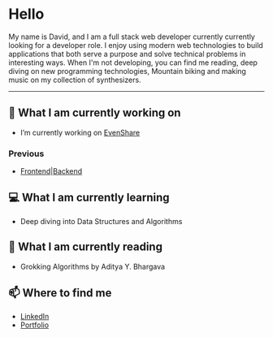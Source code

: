 <!--
**pshushereba/pshushereba** is a ✨ _special_ ✨ repository because its `README.md` (this file) appears on your GitHub profile.

Here are some ideas to get you started:

- 🔭 I’m currently working on ...
- 🌱 I’m currently learning ...
- 👯 I’m looking to collaborate on ...
- 🤔 I’m looking for help with ...
- 💬 Ask me about ...
- 📫 How to reach me: ...
- ⚡ Fun fact: ...
-->

# Hello

My name is David, and I am a full stack web developer currently currently looking for a developer role. I enjoy using modern web technologies to build applications that both serve a purpose and solve technical problems in interesting ways. When I'm not developing, you can find me reading, deep diving on new programming technologies, Mountain biking and making music on my collection of synthesizers.

---

## 🔭 What I am currently working on

- I’m currently working on [EvenShare](https://github.com/David-McCaig/even-share)  

### Previous

- [Frontend](https://github.com/David-McCaig/parts-bin-client)|[Backend](https://github.com/David-McCaig/parts-bin-server)

## 💻 What I am currently learning

- Deep diving into Data Structures and Algorithms

## 📖 What I am currently reading

- Grokking Algorithms by Aditya Y. Bhargava

## 📫 Where to find me

- [LinkedIn](https://www.linkedin.com/in/david-mccaig/)
- [Portfolio](https://davidmccaig.dev/)




